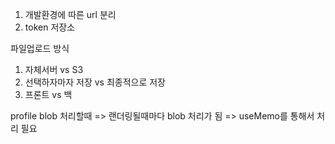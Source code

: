 1. 개발환경에 따른 url 분리
2. token 저장소

파일업로드 방식

1. 자체서버 vs S3
2. 선택하자마자 저장 vs 최종적으로 저장
3. 프론트 vs 백

profile blob 처리할때 => 랜더링될때마다 blob 처리가 됨
=> useMemo를 통해서 처리 필요
